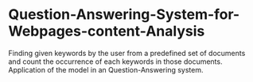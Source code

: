 # Question-Answering-System-for-Webpages-content-Analysis
Finding given keywords by the user from a predefined set of documents and count the occurrence of each keywords in those documents. Application of the model in an Question-Answering system.
